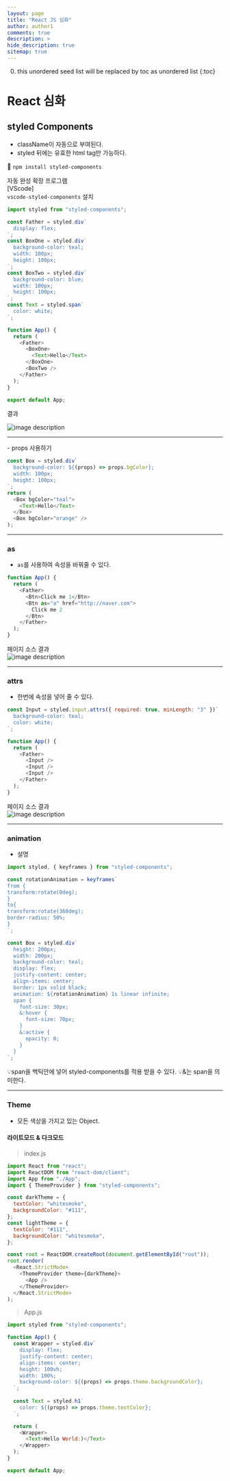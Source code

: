 ```yaml
---
layout: page
title: "React JS 심화"
author: author1
comments: true
description: >
hide_description: true
sitemap: true
---
```


0. this unordered seed list will be replaced by toc as unordered list
{:toc}

# React 심화

## styled Components

- className이 자동으로 부여된다.
- styled 뒤에는 유효한 html tag만 가능하다.

🔧 `npm install styled-components`

자동 완성 확장 프로그램<br>
[VScode]<br>
`vscode-styled-components` 설치

```js
import styled from "styled-components";

const Father = styled.div`
  display: flex;
`;
const BoxOne = styled.div`
  background-color: teal;
  width: 100px;
  height: 100px;
`;
const BoxTwo = styled.div`
  background-color: blue;
  width: 100px;
  height: 100px;
`;
const Text = styled.span`
  color: white;
`;

function App() {
  return (
    <Father>
      <BoxOne>
        <Text>Hello</Text>
      </BoxOne>
      <BoxTwo />
    </Father>
  );
}

export default App;
```

결과

![image description](/assets\study\react_Image\styledComponent.png)

<hr>
- props 사용하기

```js
const Box = styled.div`
  background-color: ${(props) => props.bgColor};
  width: 100px;
  height: 100px;
`;
return (
  <Box bgColor="teal">
    <Text>Hello</Text>
  </Box>
  <Box bgColor="orange" />
);
```
<hr>

### as
- `as`를 사용하여 속성을 바꿔줄 수 있다. 

```js
function App() {
  return (
    <Father>
      <Btn>Click me 1</Btn>
      <Btn as="a" href="http://naver.com">
        Click me 2
      </Btn>
    </Father>
  );
}
```

페이지 소스 결과<br>
![image description](/assets\study\react_Image\styleComponents_as.png)
<hr>

### attrs
- 한번에 속성을 넣어 줄 수 있다.

```js
const Input = styled.input.attrs({ required: true, minLength: "3" })`
  background-color: teal;
  color: white;
`;

function App() {
  return (
    <Father>
      <Input />
      <Input />
      <Input />
    </Father>
  );
}
```

페이지 소스 결과<br>
![image description](/assets\study\react_Image\styleComponents_attrs.png)
<hr>

### animation 
- 설명

```js
import styled, { keyframes } from "styled-components";

const rotationAnimation = keyframes`
from {
transform:rotate(0deg);
}
to{
transform:rotate(360deg);
border-radius: 50%;
}
`;

const Box = styled.div`
  height: 200px;
  width: 200px;
  background-color: teal;
  display: flex;
  justify-content: center;
  align-items: center;
  border: 1px solid black;
  animation: ${rotationAnimation} 1s linear infinite;
  span {
    font-size: 30px;
    &:hover {
      font-size: 70px;
    }
    &:active {
      opacity: 0;
    }
  }
`;
```

💡span을 백틱안에 넣어 styled-components를 적용 받을 수 있다.
💡&는 span을 의미한다.
<hr>

### Theme
- 모든 색상을 가지고 있는 Object.

#### 라이트모드 & 다크모드
> index.js
```js
import React from "react";
import ReactDOM from "react-dom/client";
import App from "./App";
import { ThemeProvider } from "styled-components";

const darkTheme = {
  textColor: "whitesmoke",
  backgroundColor: "#111",
};
const lightTheme = {
  textColor: "#111",
  backgroundColor: "whitesmoke",
};

const root = ReactDOM.createRoot(document.getElementById("root"));
root.render(
  <React.StrictMode>
    <ThemeProvider theme={darkTheme}>
      <App />
    </ThemeProvider>
  </React.StrictMode>
);
```
> App.js

```js
import styled from "styled-components";

function App() {
  const Wrapper = styled.div`
    display: flex;
    justify-content: center;
    align-items: center;
    height: 100vh;
    width: 100%;
    background-color: ${(props) => props.theme.backgroundColor};
  `;
  
  const Text = styled.h1`
    color: ${(props) => props.theme.textColor};
  `;

  return (
    <Wrapper>
      <Text>Hello World:)</Text>
    </Wrapper>
  );
}

export default App;
```
